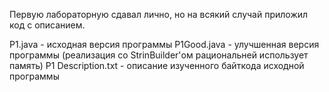 Первую лабораторную сдавал лично, но на всякий случай приложил код с описанием.
 
P1.java - исходная версия программы
P1Good.java - улучшенная версия программы (реализация со StrinBuilder'ом рациональней использует память)
P1 Description.txt - описание изученного байткода исходной программы